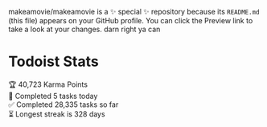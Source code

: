 makeamovie/makeamovie is a ✨ special ✨ repository because its `README.md` (this file) appears on your GitHub profile.
You can click the Preview link to take a look at your changes. darn right ya can

# Todoist Stats

<!-- TODO-IST:START -->
🏆  40,723 Karma Points           
🌸  Completed 5 tasks today           
✅  Completed 28,335 tasks so far           
⏳  Longest streak is 328 days
<!-- TODO-IST:END -->